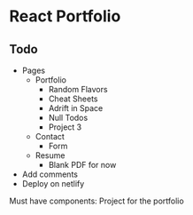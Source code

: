 # React Portfolio

## Todo
- Pages
  - Portfolio
    - Random Flavors
    - Cheat Sheets
    - Adrift in Space
    - Null Todos
    - Project 3
  - Contact
    - Form
  - Resume
    - Blank PDF for now
- Add comments
- Deploy on netlify

Must have components:
  Project for the portfolio